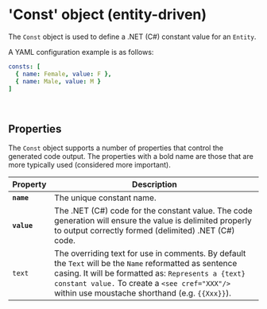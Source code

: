 # 'Const' object (entity-driven)

The `Const` object is used to define a .NET (C#) constant value for an `Entity`.

A YAML configuration example is as follows:
``` yaml
consts: [
  { name: Female, value: F },
  { name: Male, value: M }
]
```

<br/>

## Properties
The `Const` object supports a number of properties that control the generated code output. The properties with a bold name are those that are more typically used (considered more important).

Property | Description
-|-
**`name`** | The unique constant name.
**`value`** | The .NET (C#) code for the constant value. The code generation will ensure the value is delimited properly to output correctly formed (delimited) .NET (C#) code.
`text` | The overriding text for use in comments. By default the `Text` will be the `Name` reformatted as sentence casing. It will be formatted as: `Represents a {text} constant value.` To create a `<see cref="XXX"/>` within use moustache shorthand (e.g. `{{Xxx}}`).

<br/>

